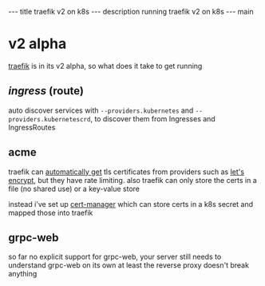 --- title
traefik v2 on k8s
--- description
running traefik v2 on k8s
--- main


# v2 alpha

[traefik](https://docs.traefik.io/v2.0/) is in its v2 alpha,
so what does it take to get running

## _ingress_ (route)

auto discover services with `--providers.kubernetes` and `--providers.kubernetescrd`,
to discover them from Ingresses and IngressRoutes

## acme

traefik can [automatically get](https://docs.traefik.io/v2.0/https-tls/acme/)
tls certificates from providers such as [let's encrypt](https://letsencrypt.org/),
but they have rate limiting.
also traefik can only store the certs in a file (no shared use)
or a key-value store

instead i've set up [cert-manager](https://github.com/jetstack/cert-manager)
which can store certs in a k8s secret and mapped those into traefik

## grpc-web

so far no explicit support for grpc-web,
your server still needs to understand grpc-web on its own
at least the reverse proxy doesn't break anything
